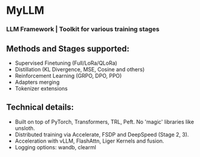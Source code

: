 # MyLLM
### LLM Framework | Toolkit for various training stages
## Methods and Stages supported:
- Supervised Finetuning (Full/LoRa/QLoRa)
- Distillation (KL Divergence, MSE, Cosine and others)
- Reinforcement Learning (GRPO, DPO, PPO)
- Adapters merging
- Tokenizer extensions
## Technical details:
- Built on top of PyTorch, Transformers, TRL, Peft. No 'magic' libraries like unsloth.
- Distributed training via Accelerate, FSDP and DeepSpeed (Stage 2, 3).
- Acceleration with vLLM, FlashAttn, Liger Kernels and fusion.
- Logging options: wandb, clearml